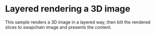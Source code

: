 # Layered rendering a 3D image

This sample renders a 3D image in a layered way, then blit the rendered slices
to swapchain image and presents the content.
